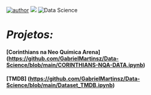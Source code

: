 [![author](https://img.shields.io/badge/Gabriel-author-blue)](https://www.linkedin.com/in/gabriel-martins999/)  [![](https://img.shields.io/badge/Data_Science-blue.svg)](https://www.datascienceacademy.com.br/)
![Data Science](https://github.com/GabrielMartinsz/Data-Science/assets/85375993/ecc75117-791c-4aac-8ad2-75eed0ede612)

# *Projetos:*

####  [Corinthians na Neo Química Arena] (https://github.com/GabrielMartinsz/Data-Science/blob/main/CORINTHIANS-NQA-DATA.ipynb)
####  [TMDB] (https://github.com/GabrielMartinsz/Data-Science/blob/main/Dataset_TMDB.ipynb)




